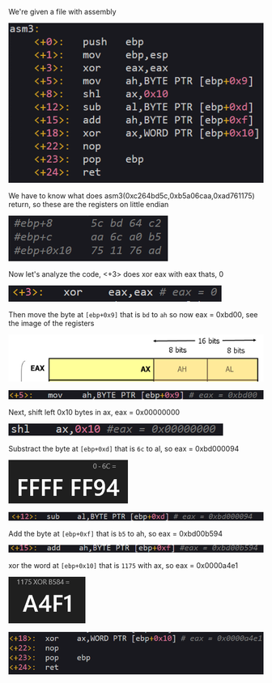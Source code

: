 We're given a file with assembly

![image1](/images/picoctf2019-asm3/picoctf2019asm31.png)

We have to know what does asm3(0xc264bd5c,0xb5a06caa,0xad761175) return, so these are the registers on little endian

![image2](/images/picoctf2019-asm3/picoctf2019asm32.png)

Now let's analyze the code, <+3> does xor eax with eax thats, 0

![image3](/images/picoctf2019-asm3/picoctf2019asm33.png)

Then move the byte at `[ebp+0x9]` that is `bd` to `ah` so now eax = 0xbd00, see the image of the registers

![image4](/images/picoctf2019-asm3/picoctf2019asm34.png)

![image5](/images/picoctf2019-asm3/picoctf2019asm35.png)

Next, shift left 0x10 bytes in ax, eax = 0x00000000

![image6](/images/picoctf2019-asm3/picoctf2019asm36.png)

Substract the byte at `[ebp+0xd]` that is `6c` to al, so eax = 0xbd000094

![image7](/images/picoctf2019-asm3/picoctf2019asm37.png)

![image8](/images/picoctf2019-asm3/picoctf2019asm38.png)

Add the byte at `[ebp+0xf]` that is `b5` to ah, so eax = 0xbd00b594

![image9](/images/picoctf2019-asm3/picoctf2019asm39.png)

xor the word at `[ebp+0x10]` that is `1175` with ax, so eax = 0x0000a4e1

![image10](/images/picoctf2019-asm3/picoctf2019asm310.png)

![image11](/images/picoctf2019-asm3/picoctf2019asm311.png)
